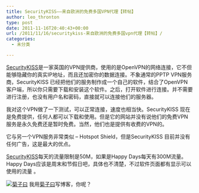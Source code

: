 ```yaml
---
title: SecurityKISS––来自欧洲的免费多国VPN代理【转帖】
author: leo_thronton
type: post
date: 2011-11-16T20:40:43+00:00
url: /2011/11/16/securitykiss-来自欧洲的免费多国vpn代理【转帖】/
categories:
  - 未分类

---
```

<div class="PublishedByWebStory-[6]51_18FA6396243640A68F0D816AF728E900_A6E0475C4C5C41DBA1C8CD428D8812E7">
  <p>
    <span><a title="SecurityKISS" href="http://www.xkuhu.com/securitykiss/" target="_blank" rel="noopener noreferrer">SecurityKISS</a>是一家英国的VPN提供商，使用的是OpenVPN的网络连接，它不但能够隐藏你的真实IP地址，而且还加密你的数据连接。不象通常的PPTP VPN服务商，SecurityKISS 已经把他们的服务制作成一个自己的软件，结合了OpenVPN客户端，所以你只需要下载和安装这个软件。之后，打开软件进行连接。并不需要进行注册，也没有用户名和密码，直接就可以连接他们的服务器。</span>
  </p>
  
  <p>
    <span>我对这个VPN做了一下测试，可以正常连接，速度也相当快。SecurityKISS 现在是免费提供，任何人都可以下载和使用。但是它的网站并没有说他们的免费VPN服务是永久免费还是暂时免费。当然，他们也是提供有收费的VPN的。</span>
  </p>
  
  <p>
    <span>它与另一个VPN服务非常类似 – Hotspot Shield，但是SecurityKISS 目前并没有任何广告，这是最大的优点。</span>
  </p>
  
  <p>
    <span><a title="SecurityKISS" href="http://www.xkuhu.com/securitykiss/" target="_blank" rel="noopener noreferrer">SecurityKISS</a>每天的流量限制是50M，如果是Happy Days每天有300M流量。Happy Days应该是周末和节假日吧，具体也不清楚，不过软件页面都有显示可以使用的流量 。</span>
  </p>
  
  <div class="PoweredByWebStory" style="margin-top:15px;margin-bottom:10px;">
    <a target="_blank" href="http://sns.juziyue.com/webinvite.php?u=337" rel="noopener noreferrer"><img src="http://image.juziyue.com/WebStoryLogo24.png" alt="菊子曰" style="border:0;" /></a>&nbsp;我用<a target="_blank" href="http://sns.juziyue.com/webinvite.php?u=337" rel="noopener noreferrer">菊子曰</a>写博客，你呢？
  </div>
</div>